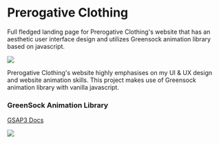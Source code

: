 # Prerogative Clothing
Full fledged landing page for Prerogative Clothing's website that has an aesthetic user interface design and utilizes Greensock animation library based on javascript.

![](https://media.giphy.com/media/Z4oedHcSfsjN6z2eCT/giphy.gif)

Prerogative Clothing's website highly emphasises on my UI & UX design and website animation skills.
This project makes use of Greensock animation library with vanilla javascript.

### GreenSock Animation Library

[GSAP3 Docs](https://greensock.com/docs/)

![](https://1stwebdesigner.com/wp-content/uploads/2019/11/gsap-animation-01.png)
